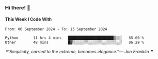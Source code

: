 ### Hi there! 👋

#### This Week I Code With
<!--START_SECTION:waka-->

```txt
From: 06 September 2024 - To: 13 September 2024

Python       11 hrs 4 mins   █████████████████████▒░░░   85.60 %
Other        48 mins         █▓░░░░░░░░░░░░░░░░░░░░░░░   06.29 %
```

<!--END_SECTION:waka-->

<!--STARTS_HERE_QUOTE_README-->
<i>❝“Simplicity, carried to the extreme, becomes elegance.”— Jon Franklin   ❞</i>
<!--ENDS_HERE_QUOTE_README-->
